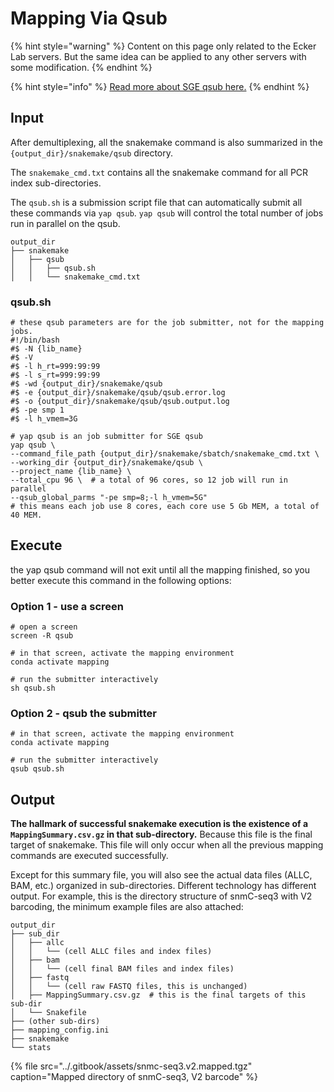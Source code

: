 # Mapping Via Qsub

{% hint style="warning" %}
Content on this page only related to the Ecker Lab servers. But the same idea can be applied to any other servers with some modification.
{% endhint %}

{% hint style="info" %}
[Read more about SGE qsub here.](http://bioinformatics.mdc-berlin.de/intro2UnixandSGE/sun_grid_engine_for_beginners/how_to_submit_a_job_using_qsub.html)
{% endhint %}

## Input

After demultiplexing, all the snakemake command is also summarized in the `{output_dir}/snakemake/qsub` directory. 

The `snakemake_cmd.txt` contains all the snakemake command for all PCR index sub-directories. 

The `qsub.sh` is a submission script file that can automatically submit all these commands via `yap qsub`. `yap qsub` will control the total number of jobs run in parallel on the qsub. 

```text
output_dir
├── snakemake
│   ├── qsub
│   │   ├── qsub.sh
│   │   └── snakemake_cmd.txt
```

### qsub.sh

```text
# these qsub parameters are for the job submitter, not for the mapping jobs.
#!/bin/bash
#$ -N {lib_name}
#$ -V
#$ -l h_rt=999:99:99
#$ -l s_rt=999:99:99
#$ -wd {output_dir}/snakemake/qsub
#$ -e {output_dir}/snakemake/qsub/qsub.error.log
#$ -o {output_dir}/snakemake/qsub/qsub.output.log
#$ -pe smp 1
#$ -l h_vmem=3G

# yap qsub is an job submitter for SGE qsub
yap qsub \
--command_file_path {output_dir}/snakemake/sbatch/snakemake_cmd.txt \
--working_dir {output_dir}/snakemake/qsub \
--project_name {lib_name} \
--total_cpu 96 \  # a total of 96 cores, so 12 job will run in parallel
--qsub_global_parms "-pe smp=8;-l h_vmem=5G"  
# this means each job use 8 cores, each core use 5 Gb MEM, a total of 40 MEM.

```

## Execute

the yap qsub command will not exit until all the mapping finished, so you better execute this command in the following options:

### Option 1 - use a screen

```text
# open a screen
screen -R qsub

# in that screen, activate the mapping environment
conda activate mapping

# run the submitter interactively
sh qsub.sh
```

### Option 2 - qsub the submitter

```text
# in that screen, activate the mapping environment
conda activate mapping

# run the submitter interactively
qsub qsub.sh
```

## Output

**The hallmark of successful snakemake execution is the existence of a `MappingSummary.csv.gz` in that sub-directory.** Because this file is the final target of snakemake. This file will only occur when all the previous mapping commands are executed successfully.

Except for this summary file, you will also see the actual data files \(ALLC, BAM, etc.\) organized in sub-directories. Different technology has different output. For example, this is the directory structure of snmC-seq3 with V2 barcoding, the minimum example files are also attached:

```text
output_dir
├── sub_dir
│   ├── allc
│   │   └── (cell ALLC files and index files)
│   ├── bam
│   │   └── (cell final BAM files and index files)
│   ├── fastq
│   │   └── (cell raw FASTQ files, this is unchanged) 
│   ├── MappingSummary.csv.gz  # this is the final targets of this sub-dir
│   └── Snakefile
├── (other sub-dirs)
├── mapping_config.ini
├── snakemake
└── stats
```

{% file src="../.gitbook/assets/snmc-seq3.v2.mapped.tgz" caption="Mapped directory of snmC-seq3, V2 barcode" %}

